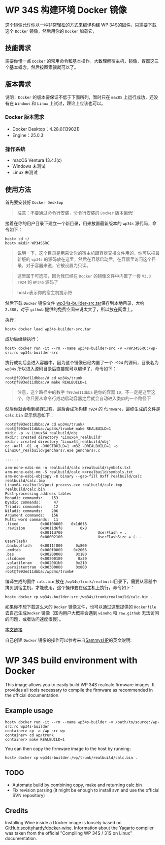 # WP 34S 构建环境 Docker 镜像

这个镜像允许你以一种非常轻松的方式来编译构建 WP 34S的固件，只需要下载这个 `Docker` 镜像，然后用你的 `Docker` 加载它，

## 技能需求

需要你懂一点 `Docker` 的常用命令和基本操作，大致理解宿主机，镜像，容器这三个基本概念，然后按图索骥就可以了。

## 版本需求

说明：`Docker` 的版本要保证不低于下面所列，暂时只在 `macOS` 上运行成功，还没有在 `Windows` 和 `Linux` 上试过，理论上应该也可以。

###  Docker 版本需求

-  Docker Desktop：4.28.0(139021)
-  Engine：25.0.3

### 操作系统

-  macOS Ventura 13.4.1(c)
-  Windows 未测试
-  Linux 未测试

## 使用方法

首先要安装好 `Docker Desktop`

>注意：不要通过命令行安装，命令行安装的 `Docker` 版本偏低!

接着在你的用户目录下建立一个新目录，用来放置最新版本的 `wp34s` 源代码，命令如下：

```
host> cd ~/
host> mkdir WP34SSRC
```

>说明一下，这个目录是用来让你的宿主机跟容器交换文件用的，你可以把最新版的 `wp34s` 的源码放在这里，然后在容器启动后，在容器里访问这个目录，对于容器来说，它被设置为只读。

>这里属于可选项，因为我已经在 `Docker` 的镜像文件中内置了一套 `V3.3 r924` 的 `WP34S` 源码了

>host>表示你的宿主机提示符

然后下载 `Docker` 镜像文件 [wp34s-builder-src.tar](https://www.123pan.com/s/HQ3cVv-o1rch.html)保存到本地目录，大约 `2.38G`，对于 `github` 提供的免费空间来说太大了，所以放在网盘上。

执行：

```
host> docker load wp34s-builder-src.tar
```

成功后继续执行：

```
host> docker run -it --rm --name wp34s-builder-src -v ~/WP34SSRC:/wp-src:ro wp34s-builder-src
```

执行成功后会进入容器中，因为这个镜像已经内置了一个 `r924` 的源码，目录名为 `wp34s` 所以进入源码目录后直接就可以编译了，命令如下：

```
root@f993ed11dbba:/# cd wp34s/trunk
root@f993ed11dbba:/# make REALBUILD=1
```
>注意，这个路径中的数字 `f993ed11dbba` 是你的容器 `ID`，不一定是这里这个，你只要从命令行成功启动容器之后就会自动进入类似的一个路径下

然后你就会看到编译过程，最后会成功构建 `r924` 的 `firmware`，最终生成的文件是 `calc.bin`  显示信息如下：

```
root@f993ed11dbba:/# cd wp34s/trunk/
root@f993ed11dbba:/wp34s/trunk# make REALBUILD=1
mkdir -p -v Linux64_realbuild/obj
mkdir: created directory 'Linux64_realbuild'
mkdir: created directory 'Linux64_realbuild/obj'
cc -Wall -O1 -g -DHOSTBUILD=1 -m32 -DREALBUILD=1 -o Linux64_realbuild/genchars7.exe genchars7.c

......

arm-none-eabi-nm -n realbuild/calc >realbuild/symbols.txt
arm-none-eabi-nm -S realbuild/calc >>realbuild/symbols.txt
arm-none-eabi-objcopy -O binary --gap-fill 0xff realbuild/calc realbuild/calc.tmp 
Linux64_realbuild/post_process.exe realbuild/calc.tmp realbuild/calc.bin
Post-processing address tables
Monadic commands:    153
Dyadic commands:      47
Triadic commands:     12
Niladic commands:    206
Argument commands:   156
Multi word commands:  11
.fixed          0x00100000    0x1d6f8
.revision       0x0011d6f8        0x8
                0x0011d700                UserFlash = .
                0x00002100                UserFlashSize = (. - UserFlash)
.backupflash    0x0011f800      0x800
.cmdtab         0x000f0000     0x2066
.bss            0x00200000      0x180
.slcdcmem       0x00200180       0x30
.volatileram    0x002001b0      0x210
.persistentram  0x00300000      0x800
root@f993ed11dbba:/wp34s/trunk# 
```

编译生成的固件 `calc.bin` 放在 `/wp34s/trunk/realbuild`目录下，需要从容器中拷贝到宿主机，才能使用，这个操作要在宿主机上执行，命令如下：

```
host> docker cp wp34s-builder-src:/wp34s/trunk/realbuild/calc.bin .
```

如果你不想下载这么大的 `Docker` 镜像文件，也可以通过这里提供的 `Dockerfile` 去自己生成`Docker` 镜像（国内用户大概率会遇到 `winehq` 和 `raw.github` 无法访问的问题，或者访问速度很慢）。

[本文链接](https://github.com/FreeBlues/wp34s-builder)

自己创建 `Docker` 镜像的操作可以参考来自[SammysHP](https://github.com/SammysHP/wp34s-builder)的英文说明:

# WP 34S build environment with Docker

This image allows you to easily build WP 34S realcalc firmware images. It provides all tools necessary to compile the firmware as recommended in the official documentation.


## Example usage

```
host> docker run -it --rm --name wp34s-builder -v /path/to/source:/wp-src:ro wp34s-builder
container> cp -a /wp-src wp
container> cd wp/trunk
container> make REALBUILD=1
```

You can then copy the firmware image to the host by running:

```
host> docker cp wp34s-builder:/wp/trunk/realbuild/calc.bin .
```


## TODO

- Automate build by combining copy, make and returning calc.bin
- Fix revision parsing (it might be enough to install svn and use the official SVN repository)


## Credits

Installing Wine inside a Docker image is loosely based on [GitHub:scottyhardy/docker-wine](https://github.com/scottyhardy/docker-wine). Information about the Yagarto compiler was taken from the official "Compiling WP 34S / 31S on Linux" documentation.
